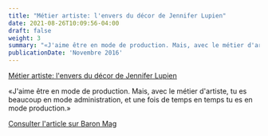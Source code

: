```yaml
---
title: "Métier artiste: l'envers du décor de Jennifer Lupien"
date: 2021-08-26T10:09:56-04:00
draft: false
weight: 3
summary: "«J'aime être en mode de production. Mais, avec le métier d'artiste, tu es beaucoup en mode administration, et une fois de temps en temps tu es en mode production.»"
publicationDate: 'Novembre 2016'
---
```


[Métier artiste: l'envers du décor de Jennifer Lupien](http://www.baronmag.com/2016/11/metier-artiste-jennifer-lupin/)

«J'aime être en mode de production. Mais, avec le métier d'artiste, tu es beaucoup en mode administration, et une fois de temps en temps tu es en mode production.»

[Consulter l'article sur Baron Mag](http://www.baronmag.com/2016/11/metier-artiste-jennifer-lupin/)

